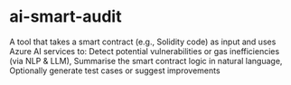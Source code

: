 # ai-smart-audit
A tool that takes a smart contract (e.g., Solidity code) as input and uses Azure AI services to: Detect potential vulnerabilities or gas inefficiencies (via NLP &amp; LLM), Summarise the smart contract logic in natural language, Optionally generate test cases or suggest improvements
